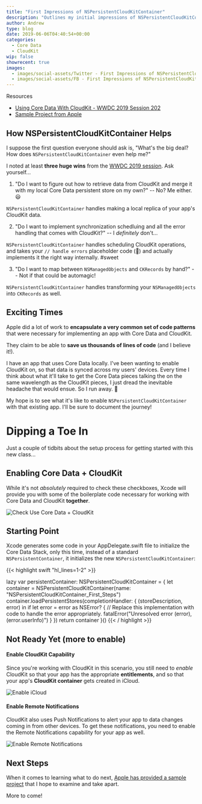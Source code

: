 ```yaml
---
title: "First Impressions of NSPersistentCloudKitContainer"
description: "Outlines my initial impressions of NSPersistentCloudKitContainer and what excites me about building Core Data and CloudKit apps moving forward."
author: Andrew
type: blog
date: 2019-06-06T04:40:54+00:00
categories:
  - Core Data
  - CloudKit
wip: false
showrecent: true
images:
  - images/social-assets/Twitter - First Impressions of NSPersistentCloudKitContainer.png
  - images/social-assets/FB - First Impressions of NSPersistentCloudKitContainer.png
---
```


<a name="resources" class="jump-target"></a>
<div class="resources">
<div class="resources-header">
Resources
</div>
<ul class="resources-content">
<li>
<i class="fas fa-link"></i> <a href="https://developer.apple.com/videos/play/wwdc2019/202" rel="nofollow">Using Core Data With CloudKit - WWDC 2019 Session 202</a>
</li>
<li>
<i class="fas fa-file-code"></i> <a href="https://developer.apple.com/documentation/coredata/synchronizing_a_local_store_to_the_cloud" rel="nofollow">Sample Project from Apple</a>
</li>
</ul>
</div>

## How NSPersistentCloudKitContainer Helps
I suppose the first question everyone should ask is, "What's the big deal?  How does `NSPersistentCloudKitContainer` even help me?"

I noted at least **three huge wins** from the <a href="https://developer.apple.com/videos/play/wwdc2019/202" rel="nofollow">WWDC 2019 session</a>.  Ask yourself...

1) "Do I want to figure out how to retrieve data from CloudKit and merge it with my local Core Data persistent store on my own?" -- No?  Me either. 😃

`NSPersistentCloudKitContainer` handles making a local replica of your app's CloudKit data.

2) "Do I want to implement synchronization schedluing and all the error handling that comes with CloudKit?" -- I *definitely* don't...  

`NSPersistentCloudKitContainer` handles scheduling CloudKit operations, and takes your `// handle errors` placeholder code (👀) and actually implements it the right way internally. #sweet

3) "Do I want to map between `NSManagedObjects` and `CKRecords` by hand?" -- Not if that could be automagic!

`NSPersistentCloudKitContainer` handles transforming your `NSManagedObjects` into `CKRecords` as well.

## Exciting Times
Apple did a lot of work to **encapsulate a very common set of code patterns** that were necessary for implementing an app with Core Data and CloudKit.

They claim to be able to **save us thousands of lines of code** (and I believe it!).

I have an app that uses Core Data locally. I've been wanting to enable CloudKit on, so that data is synced across my users' devices.  Every time I think about what it'll take to get the Core Data pieces talking the on the same wavelength as the CloudKit pieces, I just dread the inevitable headache that would ensue.  So I run away.  😬

My hope is to see what it's like to enable `NSPersistentCloudKitContainer` with that existing app.  I'll be sure to document the journey!

# Dipping a Toe In
Just a couple of tidbits about the setup process for getting started with this new class...

## Enabling Core Data + CloudKit
While it's not *absolutely* required to check these checkboxes, Xcode will provide you with some of the boilerplate code necessary for working with Core Data and CloudKit **together**.

![Check Use Core Data + CloudKit](enable-coredata-cloudkit.png)

## Starting Point
Xcode generates some code in your AppDelegate.swift file to initialize the Core Data Stack, only this time, instead of a standard `NSPersistentContainer`, it initializes the new `NSPersistentCloudKitContainer`:

{{< highlight swift "hl_lines=1-2" >}}

lazy var persistentContainer: NSPersistentCloudKitContainer = {
        let container = NSPersistentCloudKitContainer(name: "NSPersistentCloudKitContainer_First_Steps")
        container.loadPersistentStores(completionHandler: { (storeDescription, error) in
            if let error = error as NSError? {
                // Replace this implementation with code to handle the error appropriately.
                fatalError("Unresolved error \(error), \(error.userInfo)")
            }
        })
        return container
    }()
{{< / highlight >}}

## Not Ready Yet (more to enable)

#### Enable CloudKit Capability
Since you're working with CloudKit in this scenario, you still need to *enable* CloudKit so that your app has the appropriate **entitlements**, and so that your app's **CloudKit container** gets created in iCloud.

![Enable iCloud](enable-icloud.gif)

#### Enable Remote Notifications
CloudKit also uses Push Notifications to alert your app to data changes coming in from other devices.  To get these notifications, you need to enable the Remote Notifications capability for your app as well.

![Enable Remote Notifications](enable-remote-notifications.gif)

## Next Steps

When it comes to learning what to do next, <a href="https://developer.apple.com/documentation/coredata/synchronizing_a_local_store_to_the_cloud" rel="nofollow">Apple has provided a sample project</a> that I hope to examine and take apart.

More to come!